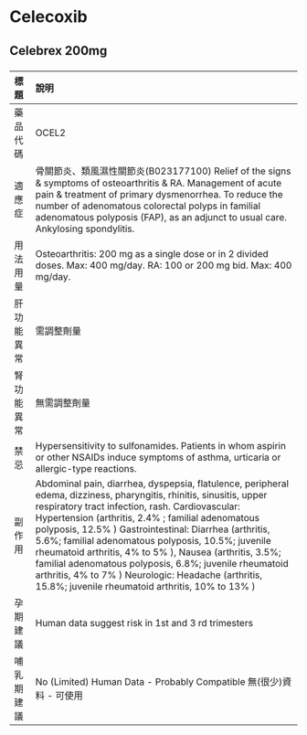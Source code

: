 # Celecoxib

## Celebrex 200mg

##### 

| 標題       | 說明                                                                                                                                                                                                                                                                                                                                                                                                                                                                                                                                                                         |
|:-----------|:-----------------------------------------------------------------------------------------------------------------------------------------------------------------------------------------------------------------------------------------------------------------------------------------------------------------------------------------------------------------------------------------------------------------------------------------------------------------------------------------------------------------------------------------------------------------------------|
| 藥品代碼   | OCEL2                                                                                                                                                                                                                                                                                                                                                                                                                                                                                                                                                                        |
| 適應症     | 骨關節炎、類風濕性關節炎(B023177100) Relief of the signs & symptoms of osteoarthritis & RA. Management of acute pain & treatment of primary dysmenorrhea. To reduce the number of adenomatous colorectal polyps in familial adenomatous polyposis (FAP), as an adjunct to usual care. Ankylosing spondylitis.                                                                                                                                                                                                                                                                |
| 用法用量   | Osteoarthritis: 200 mg as a single dose or in 2 divided doses. Max: 400 mg/day. RA: 100 or 200 mg bid. Max: 400 mg/day.                                                                                                                                                                                                                                                                                                                                                                                                                                                      |
| 肝功能異常 | 需調整劑量                                                                                                                                                                                                                                                                                                                                                                                                                                                                                                                                                                   |
| 腎功能異常 | 無需調整劑量                                                                                                                                                                                                                                                                                                                                                                                                                                                                                                                                                                 |
| 禁忌       | Hypersensitivity to sulfonamides. Patients in whom aspirin or other NSAIDs induce symptoms of asthma, urticaria or allergic-type reactions.                                                                                                                                                                                                                                                                                                                                                                                                                                  |
| 副作用     | Abdominal pain, diarrhea, dyspepsia, flatulence, peripheral edema, dizziness, pharyngitis, rhinitis, sinusitis, upper respiratory tract infection, rash. Cardiovascular: Hypertension (arthritis, 2.4% ; familial adenomatous polyposis, 12.5% ) Gastrointestinal: Diarrhea (arthritis, 5.6%; familial adenomatous polyposis, 10.5%; juvenile rheumatoid arthritis, 4% to 5% ), Nausea (arthritis, 3.5%; familial adenomatous polyposis, 6.8%; juvenile rheumatoid arthritis, 4% to 7% ) Neurologic: Headache (arthritis, 15.8%; juvenile rheumatoid arthritis, 10% to 13% ) |
| 孕期建議   | Human data suggest risk in 1st and 3 rd trimesters                                                                                                                                                                                                                                                                                                                                                                                                                                                                                                                           |
| 哺乳期建議 | No (Limited) Human Data - Probably Compatible 無(很少)資料 - 可使用                                                                                                                                                                                                                                                                                                                                                                                                                                                                                                          |

